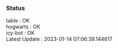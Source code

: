 ### Status


table : OK  
hogwarts : OK  
icy-bot : OK  
Latest Update : 2023-01-14 07:06:39.144617
